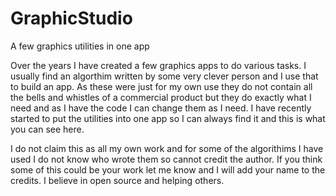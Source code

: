# GraphicStudio
A few graphics utilities in one app
 
Over the years I have created a few graphics apps to do various tasks. I usually find an algorthim written by some very clever person and I use that to build an app. As these were just for my own use they do not contain all the bells and whistles of a commercial product but they do exactly what I need and as I have the code I can change them as I need. I have recently started to put the utilities into one app so I can always find it and this is what you can see here.
 
I do not claim this as all my own work and for some of the algorithims I have used I do not know who wrote them so cannot credit the author. If you think some of this could be your work let me know and I will add your name to the credits. I believe in open source and helping others. 
